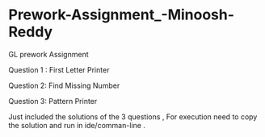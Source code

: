 # Prework-Assignment_-Minoosh-Reddy
GL prework Assignment

Question 1 : First Letter Printer

Question 2: Find Missing Number

Question 3: Pattern Printer

Just included the solutions of the 3 questions , For execution need to copy the solution and run in ide/comman-line .
